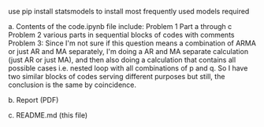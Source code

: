 use pip install statsmodels to install most frequently used models required 

a. Contents of the code.ipynb file include:
Problem 1 Part a through c
Problem 2 various parts in sequential blocks of codes with comments
Problem 3: Since I'm not sure if this question means a combination of ARMA or just AR and MA separately, I'm doing a AR and MA separate calculation (just AR or just MA), and then also doing a calculation that contains all possible cases i.e. nested loop with all combinations of p and q. So I have two similar blocks of codes serving different purposes but still, the conclusion is the same by coincidence. 

b. Report (PDF)

c. README.md (this file)
